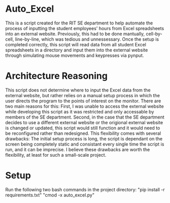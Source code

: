 # Auto_Excel

This is a script created for the RIT SE department to help automate the process of inputting the student employees' hours from Excel spreadsheets into an external website. Previously, this had to be done mantually, cell-by-cell, line-by-line, which was tedious and unnessessary.
Once the setup is completed correctly, this script will read data from all student Excel spreadsheets in a directory and input them into the external website through simulating mouse movements and keypresses via pynput. 

# Architecture Reasoning

This script does not determine where to input the Excel data from the external website, but rather relies on a manual setup process in which the user directs the program to the points of interest on the monitor. There are two main reasons for this: First, I was unable to access the external website while developing this script as it was restricted and only accessable by members of the SE department. Second, in the case that the SE department decides to use a different external website or the origional external website is changed or updated, this script would still function and it would need to be reconfigured rather than redesigned. 
This flexibility comes with several drawbacks: The initial setup process is long, the script is dependant on the screen being completely static and consistant every single time the script is run, and it can be imprecise. I believe these drawbacks are worth the flexibility, at least for such a small-scale project.

# Setup
Run the following two bash commands in the project directory:
"pip install -r requirements.txt"
"cmod -x auto_excel.py"
